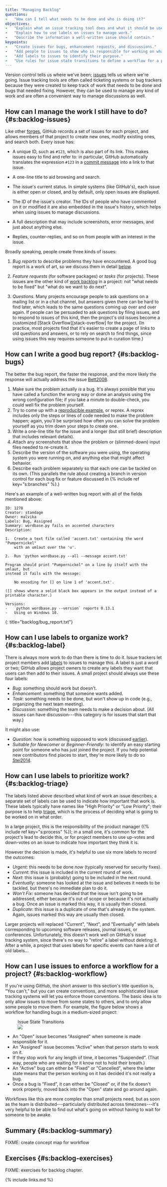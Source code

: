 ```yaml
---
title: "Managing Backlog"
questions:
-   "How can I tell what needs to be done and who is doing it?"
objectives:
-   "Explain what an issue tracking tool does and what it should be used for."
-   "Explain how to use labels on issues to manage work."
-   "Describe the information a well-written issue should contain."
keypoints:
-   "Create issues for bugs, enhancement requests, and discussions."
-   "Add people to issues to show who is responsible for working on what."
-   "Add labels to issues to identify their purpose."
-   "Use rules for issue state transitions to define a workflow for a project."
---
```


Version control tells us where we've been;
[issues](#g:issue) tells us where we're going.
Issue tracking tools are often called ticketing systems or bug trackers
because they were created to keep track of work that needs to be done and bugs that needed fixing.
However,
they can be used to manage any kind of work
and are often a convenient way to manage discussions as well.

## How can I manage the work I still have to do? {#s:backlog-issues}

Like other [forges](#g:forge),
GitHub records a set of issues for each project,
and allows members of that project to create new ones,
modify existing ones,
and search both.
Every issue has:

-   A unique ID, such as `#123`, which is also part of its link.
    This makes issues easy to find and refer to:
    in particular, GitHub automatically translates the expression `#123` in a [commit message](#g:commit-message)
    into a link to that issue.

-   A one-line title to aid browsing and search.

-   The issue's current status.
    In simple systems (like GitHub's),
    each issue is either open or closed,
    and by default,
    only open issues are displayed.

-   The ID of the issue's creator.
    The IDs of people who have commented on it or modified it are also embedded in the issue's history,
    which helps when using issues to manage discussions.

-   A full description that may include screenshots, error messages, and just about anything else.

-   Replies, counter-replies, and so on from people with an interest in the issue.

Broadly speaking,
people create three kinds of issues:

1.  *Bug reports* to describe problems they have encountered.
    A good bug report is a work of art,
    so we discuss them in detail [below](#s:backlog-bugs).

2.  *Feature requests* (for software packages)
    or *tasks* (for projects).
    These issues are the other kind of [work backlog](#g:backlog) in a project:
    not "what needs to be fixed" but "what do we want to do next".

3.  *Questions*.
    Many projects encourage people to ask questions on a mailing list or in a chat channel,
    but answers given there can be hard to find later,
    which leads to the same questions coming up over and over again.
    If people can be persuaded to ask questions by filing issues,
    and to respond to issues of this kind,
    then the project's old issues become a customized [Stack Overflow][stack-overflow] for the project.
    (In practice,
    most projects find that it's easier to create a page of links to old questions and answers,
    or to rely on search to find things,
    since using issues this way requires someone to put in curation time.)

## How can I write a good bug report? {#s:backlog-bugs}

The better the bug report,
the faster the response,
and the more likely the response will actually address the issue [Bett2008](#BIB).

1.  Make sure the problem actually *is* a bug.
    It's always possible that you have called a function the wrong way
    or done an analysis using the wrong configuration file;
    if you take a minute to double-check,
    you could well fix the problem yourself.
2.  Try to come up with a [reproducible example](#g:reprex), or reprex.
    A reprex includes only the steps or lines of code needed to make the problem happen;
    again, you'll be surprised how often you can solve the problem yourself
    as you trim down your steps to create one.
3.  Write a one-line title for the issue
    and a longer (but still brief) description that includes relevant details).
4.  Attach any screenshots that show the problem or (slimmed-down) input files needed to re-create it.
5.  Describe the version of the software you were using,
    the operating system you were running on,
    and anything else that might affect behavior.
6.  Describe each problem separately so that each one can be tackled on its own.
    (This parallels the rule about creating a branch in version control for each bug fix or feature
    discussed in {% include ref key="s:branches" %}.)

Here's an example of a well-written bug report with all of the fields mentioned above:

```text
ID: 1278
Creator: standage
Owner: malvika
Labels: Bug, Assigned
Summary: wordbase.py fails on accented characters
Description:

1.  Create a text file called 'accent.txt' containing the word "Pumpernickel"
    with an umlaut over the 'u'.

2.  Run 'python wordbase.py --all --message accent.txt'

Program should print "Pumpernickel" on a line by itself with the umlaut, but
instead it fails with the message:

    No encoding for [] on line 1 of 'accent.txt'.

([] shows where a solid black box appears in the output instead of a
printable character.)

Versions:
-   `python wordbase.py --version` reports 0.13.1
-   Using on Windows 10.
```
{: title="backlog/bug_report.txt"}

## How can I use labels to organize work? {#s:backlog-label}

There is always more work to do than there is time to do it.
Issue trackers let project members add [labels](#g:issue-label) to issues to manage this.
A label is just a word or two;
GitHub allows project owners to create any labels they want
that users can then add to their issues.
A small project should always use these four labels:

-   *Bug*: something should work but doesn't.
-   *Enhancement*: something that someone wants added.
-   *Task*: something needs to be done, but won't show up in code
    (e.g., organizing the next team meeting).
-   *Discussion*: something the team needs to make a decision about.
    (All issues can have discussion---this category is for issues that start that way.)

<!-- == \noindent -->
It might also use:

-   *Question*: how is something supposed to work (discussed [earlier](#s:backlog-issues)).
-   *Suitable for Newcomer* or *Beginner-Friendly*:
    to identify an easy starting point for someone who has just joined the project.
    If you help potential new contributors find places to start,
    they're more likely to do so [Stei2014](#BIB).

## How can I use labels to prioritize work? {#s:backlog-triage}

The labels listed above described what kind of work an issue describes;
a separate set of labels can be used to indicate how important that work is.
These labels typically have names like "High Priority" or "Low Priority";
their purpose is to help [triage](#g:triage),
which is the process of deciding what is going to be worked on in what order.

In a large project,
this is the responsibility of the product manager ({% include ref key="s:process" %});
in a small one,
it's common for the project's lead to decide this,
or for project members to use up-votes and down-votes on an issue
to indicate how important they think it is.

However the decision is made,
it's helpful to use six more labels to record the outcomes:

-   *Urgent*: this needs to be done *now*
    (typically reserved for security fixes).
-   *Current*: this issue is included in the current round of work.
-   *Next*: this issue is (probably) going to be included in the next round.
-   *Eventually*: someone has looked at the issue and believes it needs to be tackled,
    but there's no immediate plan to do it.
-   *Won't Fix*: someone has decided that the issue isn't going to be addressed,
    either because it's out of scope or because it's not actually a bug.
    Once an issue is marked this way,
    it is usually then closed.
-   *Duplicate*: this issue is a duplicate of one that's already in the system.
    Again,
    issues marked this way are usually then closed.

Larger projects will replaced "Current", "Next", and "Eventually"
with labels corresponding to upcoming software releases, journal issues, or conferences.
Unfortunately,
this doesn't work well on GitHub's issue tracking system,
since there's no way to "retire" a label without deleting it.
After a while,
a project that uses labels for specific events can have a *lot* of old labels...

## How can I use issues to enforce a workflow for a project? {#s:backlog-workflow}

If you're using GitHub,
the short answer to this section's title question is,
"You can't,"
but you can create conventions,
and more sophisticated issue tracking systems will let you enforce those conventions.
The basic idea is to only allow issues to move from some states to others,
and to only allow some people to move them.
For example,
the figure below shows a workflow for handling bugs in a medium-sized project:

<figure id="f:backlog-lifecycle"> <figcaption>Issue State Transitions</figcaption> <img src="../../figures/backlog_lifecycle.svg"/> </figure>

-   An "Open" issue becomes "Assigned" when someone is made responsible for it.
-   An "Assigned" issue becomes "Active" when that person starts to work on it.
-   If they stop work for any length of time, it becomes "Suspended".
    (That way, people who are waiting for it know not to hold their breath.)
-   An "Active" bug can either be "Fixed" or "Cancelled",
    where the latter state means that the person working on it has decided it's not really a bug.
-   Once a bug is "Fixed",
    it can either be "Closed" or, if the fix doesn't work properly,
    moved back into the "Open" state and go around again.

Workflows like this are more complex than small projects need,
but as soon as the team is distributed---particularly distributed across timezones---it's
very helpful to be able to find out what's going on
without having to wait for someone to be awake.

## Summary {#s:backlog-summary}

FIXME: create concept map for workflow

## Exercises {#s:backlog-exercises}

FIXME: exercises for backlog chapter.

{% include links.md %}
